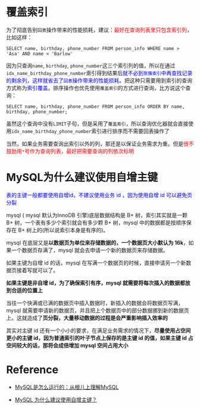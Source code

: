 # 覆盖索引

为了彻底告别`回表`操作带来的性能损耗，建议：<span style="color:red">最好在查询列表里只包含索引列</span>，比如这样：

```mysql
SELECT name, birthday, phone_number FROM person_info WHERE name > 'Asa' AND name < 'Barlow'
```

因为只查询`name`, `birthday`, `phone_number`这三个索引列的值，所以在通过`idx_name_birthday_phone_number`索引得到结果后<span style="color:blue">就不必到`聚簇索引`中再查找记录的剩余列，这样就省去了`回表`操作带来的性能损耗</span>。把这种只需要用到索引的查询方式称为<span style="color:blue">索引覆盖</span>。排序操作也优先使用`覆盖索引`的方式进行查询，比方说这个查询：

```mysql
SELECT name, birthday, phone_number FROM person_info ORDER BY name, birthday, phone_number;
```

虽然这个查询中没有`LIMIT`子句，但是采用了`覆盖索引`，所以查询优化器就会直接使用`idx_name_birthday_phone_number`索引进行排序而不需要回表操作了

当然，如果业务需要查询出索引以外的列，那还是以保证业务需求为重。但是<span style="color:red">很不鼓励用`*`号作为查询列表，最好把需要查询的列依次标明</span>

# MySQL为什么建议使用自增主键

<span style="color:blue">表的主键一般都要使用自增id，不建议使用业务 id ，因为使用自增 id 可以避免页分裂</span>

mysql ( mysql 默认为InnoDB 引擎)底层数据结构是 B+ 树，索引其实就是一颗 B+ 树，一个表有多少个索引就会有多少颗 B+ 树，mysql 中的数据都是按顺序保存在 B+ 树上的(所以说索引本身是有序的)。

mysql 在底层又是**以数据页为单位来存储数据的，一个数据页大小默认为 16k**，如果一个数据页存满了，mysql 就会去申请一个新的数据页来存储数据。

如果主键为自增 id 的话，mysql 在写满一个数据页的时候，直接申请另一个新数据页接着写就可以了。

**如果主键是非自增 id，为了确保索引有序，mysql 就需要将每次插入的数据都放到合适的位置上**

当往一个快满或已满的数据页中插入数据时，新插入的数据会将数据页写满，mysql 就需要申请新的数据页，并且把上个数据页中的部分数据挪到新的数据页上。这就造成了**页分裂，大量移动数据的过程是会严重影响插入效率的**

其实对主键 id 还有一个小小的要求，在满足业务需求的情况下，**尽量使用占空间更小的主键 id，因为普通索引的叶子节点上保存的是主键 id 的值，如果主键 id 占空间较大的话，那将会成倍增加 mysql 空间占用大小**

# Reference

- [MySQL是怎么运行的：从根儿上理解MySQL](https://juejin.cn/book/6844733769996304392/section/6844733770046636040)

- [MySQL 为什么建议使用自增主键？](https://blog.csdn.net/weixin_39628339/article/details/111278637)







